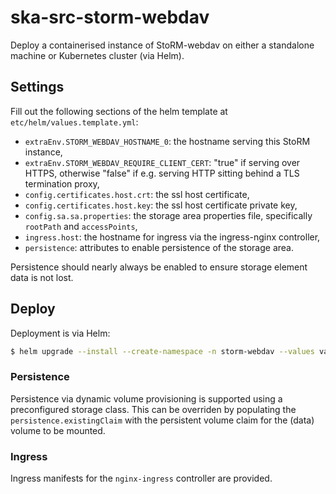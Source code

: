 # ska-src-storm-webdav

Deploy a containerised instance of StoRM-webdav on either a standalone machine or Kubernetes cluster (via Helm).

## Settings

Fill out the following sections of the helm template at `etc/helm/values.template.yml`:

- `extraEnv.STORM_WEBDAV_HOSTNAME_0`: the hostname serving this StoRM instance,
- `extraEnv.STORM_WEBDAV_REQUIRE_CLIENT_CERT`: "true" if serving over HTTPS, otherwise "false" if e.g. serving HTTP 
   sitting behind a TLS termination proxy,
- `config.certificates.host.crt`: the ssl host certificate,
- `config.certificates.host.key`: the ssl host certificate private key,
- `config.sa.sa.properties`: the storage area properties file, specifically `rootPath` and `accessPoints`,
- `ingress.host`: the hostname for ingress via the ingress-nginx controller,
- `persistence`: attributes to enable persistence of the storage area.

Persistence should nearly always be enabled to ensure storage element data is not lost.

## Deploy

Deployment is via Helm:

```bash
$ helm upgrade --install --create-namespace -n storm-webdav --values values.yaml ska-src-storm-webdav /path/to/ska-src-storm-webdav/etc/helm/
```

### Persistence

Persistence via dynamic volume provisioning is supported using a preconfigured storage class. This can be overriden 
by populating the `persistence.existingClaim` with the persistent volume claim for the (data) volume to be mounted.  

### Ingress

Ingress manifests for the `nginx-ingress` controller are provided.